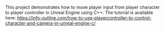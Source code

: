 This project demonstrates how to move player input from player character to player controller in Unreal Engine using C++. The tutorial is available here: https://info-outline.com/how-to-use-playercontroller-to-control-character-and-camera-in-unreal-engine-c/
